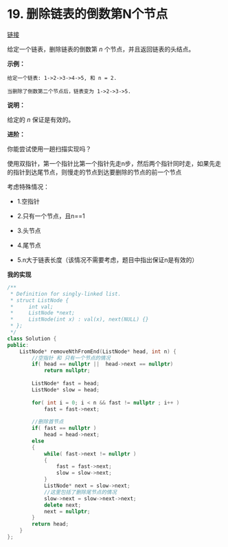 # 19. 删除链表的倒数第N个节点

[链接](https://leetcode-cn.com/problems/remove-nth-node-from-end-of-list/description/)

给定一个链表，删除链表的倒数第 *n* 个节点，并且返回链表的头结点。

**示例：**

```
给定一个链表: 1->2->3->4->5, 和 n = 2.

当删除了倒数第二个节点后，链表变为 1->2->3->5.
```

**说明：**

给定的 *n* 保证是有效的。

**进阶：**

你能尝试使用一趟扫描实现吗？

使用双指针，第一个指针比第一个指针先走n步，然后两个指针同时走，如果先走的指针到达尾节点，则慢走的节点到达要删除的节点的前一个节点

考虑特殊情况：

- 1.空指针

- 2.只有一个节点，且n==1
- 3.头节点
- 4.尾节点
- 5.n大于链表长度（该情况不需要考虑，题目中指出保证n是有效的）

**我的实现**

```c++
/**
 * Definition for singly-linked list.
 * struct ListNode {
 *     int val;
 *     ListNode *next;
 *     ListNode(int x) : val(x), next(NULL) {}
 * };
 */
class Solution {
public:
    ListNode* removeNthFromEnd(ListNode* head, int n) {
        //空指针 和 只有一个节点的情况
        if( head == nullptr ||  head->next == nullptr)
            return nullptr;
       
        ListNode* fast = head;
        ListNode* slow = head;
        
        for( int i = 0; i < n && fast != nullptr ; i++ )
            fast = fast->next;
        
        //删除首节点
        if( fast == nullptr )
            head = head->next;
        else
        {
            while( fast->next != nullptr )
            {
                fast = fast->next;
                slow = slow->next;
            }
            ListNode* next = slow->next;
            //这里包括了删除尾节点的情况
            slow->next = slow->next->next;
            delete next;
            next = nullptr;
        }
        return head;
    }
};
```

